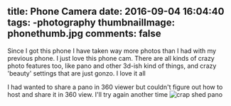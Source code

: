 title: Phone Camera
date: 2016-09-04 16:04:40
tags:
	-photography
thumbnailImage: phonethumb.jpg
comments: false
---

Since I got this phone I have taken way more photos than I had with my previous phone.  I just love this phone cam.  There are all kinds of crazy photo features too, like pano and other 3d-ish kind of things, and crazy 'beauty' settings that are just gonzo.  I love it all

 I had wanted to share a pano in 360 viewer but couldn't figure out how to host and share it in 360 view.  I'll try again another time
![crap shed pano](crapshedpano.jpg)